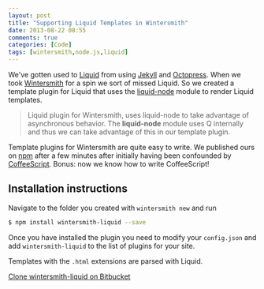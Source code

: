 ```yaml
---
layout: post
title: "Supporting Liquid Templates in Wintersmith"
date: 2013-08-22 08:55
comments: true
categories: [Code]
tags: [wintersmith,node.js,liquid]
---
```

We've gotten used to [Liquid](https://github.com/Shopify/liquid/) from using [Jekyll](http://xorcode.net/13Tvyaq) and [Octopress](http://xorcode.net/13TvzLx). When we took [Wintersmith](http://xorcode.net/13TvDuX) for a spin we sort of missed Liquid. So we created a template plugin for Liquid that uses the [liquid-node](http://xorcode.net/13TtSOc) module to render Liquid templates.

<!--more-->

> Liquid plugin for Wintersmith, uses liquid-node to take advantage of asynchronous behavior. The **liquid-node** module uses Q internally and thus we can take advantage of this in our template plugin.

Template plugins for Wintersmith are quite easy to write. We published ours on [npm](http://xorcode.net/13Tu00a) after a few minutes after initially having been confounded by [CoffeeScript](http://xorcode.net/13TuZxs). Bonus: now we know how to write CoffeeScript!

## Installation instructions

Navigate to the folder you created with `wintersmith new` and run

```sh
$ npm install wintersmith-liquid --save
```

Once you have installed the plugin you need to modify your `config.json` and add `wintersmith-liquid` to the list of plugins for your site.

Templates with the `.html` extensions are parsed with Liquid.

<a href="http://xorcode.net/13TudAo" class="btn btn-primary"><i class="fa fa-bitbucket"></i> Clone wintersmith-liquid on Bitbucket</a>
